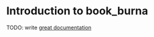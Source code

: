 # Introduction to book_burna

TODO: write [great documentation](http://jacobian.org/writing/what-to-write/)
